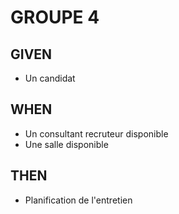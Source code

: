 # GROUPE 4

## GIVEN
- Un candidat

## WHEN
- Un consultant recruteur disponible
- Une salle disponible

## THEN
- Planification de l'entretien
